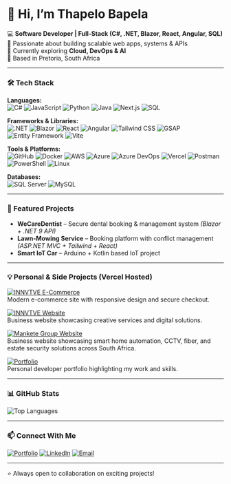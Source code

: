 # 👋 Hi, I’m Thapelo Bapela  

💻 **Software Developer | Full-Stack (C#, .NET, Blazor, React, Angular, SQL)**  
🚀 Passionate about building scalable web apps, systems & APIs  
🌱 Currently exploring **Cloud, DevOps & AI**  
📍 Based in Pretoria, South Africa  

---

### 🛠️ Tech Stack  

**Languages:**  
![C#](https://img.shields.io/badge/C%23-239120?style=for-the-badge&logo=c-sharp&logoColor=white)
![JavaScript](https://img.shields.io/badge/JavaScript-F7DF1E?style=for-the-badge&logo=javascript&logoColor=black)
![Python](https://img.shields.io/badge/Python-3776AB?style=for-the-badge&logo=python&logoColor=white)
![Java](https://img.shields.io/badge/Java-007396?style=for-the-badge&logo=java&logoColor=white)
![Next.js](https://img.shields.io/badge/Next.js-000000?style=for-the-badge&logo=next.js&logoColor=white)
![SQL](https://img.shields.io/badge/SQL-00758F?style=for-the-badge&logo=mysql&logoColor=white)

**Frameworks & Libraries:**  
![.NET](https://img.shields.io/badge/.NET-512BD4?style=for-the-badge&logo=.net&logoColor=white)
![Blazor](https://img.shields.io/badge/Blazor-512BD4?style=for-the-badge&logo=blazor&logoColor=white)
![React](https://img.shields.io/badge/React-20232A?style=for-the-badge&logo=react&logoColor=61DAFB)
![Angular](https://img.shields.io/badge/Angular-DD0031?style=for-the-badge&logo=angular&logoColor=white)
![Tailwind CSS](https://img.shields.io/badge/Tailwind_CSS-06B6D4?style=for-the-badge&logo=tailwind-css&logoColor=white)
![GSAP](https://img.shields.io/badge/GSAP-88CE02?style=for-the-badge&logo=greensock&logoColor=white)
![Entity Framework](https://img.shields.io/badge/Entity_Framework-512BD4?style=for-the-badge&logo=dotnet&logoColor=white)
![Vite](https://img.shields.io/badge/Vite-C13584?style=for-the-badge&logo=vite&logoColor=white)

**Tools & Platforms:**  
![GitHub](https://img.shields.io/badge/GitHub-181717?style=for-the-badge&logo=github&logoColor=white)
![Docker](https://img.shields.io/badge/Docker-2496ED?style=for-the-badge&logo=docker&logoColor=white)
![AWS](https://img.shields.io/badge/AWS-232F3E?style=for-the-badge&logo=amazon-aws&logoColor=white)
![Azure](https://img.shields.io/badge/Azure-0089D6?style=for-the-badge&logo=microsoft-azure&logoColor=white)
![Azure DevOps](https://img.shields.io/badge/Azure_DevOps-0078D7?style=for-the-badge&logo=azure-devops&logoColor=white)
![Vercel](https://img.shields.io/badge/Vercel-000000?style=for-the-badge&logo=vercel&logoColor=white)
![Postman](https://img.shields.io/badge/Postman-FF6C37?style=for-the-badge&logo=postman&logoColor=white)
![PowerShell](https://img.shields.io/badge/PowerShell-5391FE?style=for-the-badge&logo=powershell&logoColor=white)
![Linux](https://img.shields.io/badge/Linux-FCC624?style=for-the-badge&logo=linux&logoColor=black)

**Databases:**  
![SQL Server](https://img.shields.io/badge/SQL_Server-CC2927?style=for-the-badge&logo=microsoft-sql-server&logoColor=white)
![MySQL](https://img.shields.io/badge/MySQL-00758F?style=for-the-badge&logo=mysql&logoColor=white)

---

### 🌟 Featured Projects  
- **WeCareDentist** – Secure dental booking & management system *(Blazor + .NET 9 API)*  
- **Lawn-Mowing Service** – Booking platform with conflict management *(ASP.NET MVC + Tailwind + React)*  
- **Smart IoT Car** – Arduino + Kotlin based IoT project  

---

### 💡 Personal & Side Projects (Vercel Hosted)  

[![INNVTVE E-Commerce](https://img.shields.io/badge/INNVTVE_E-Commerce-00CFFF?style=for-the-badge&logo=vercel&logoColor=white)](https://innvtve-studio-tawny.vercel.app/)  
Modern e-commerce site with responsive design and secure checkout.  

[![INNVTVE Website](https://img.shields.io/badge/INNVTVE_Website-FF4C00?style=for-the-badge&logo=vercel&logoColor=white)](https://innvtve.vercel.app/)  
Business website showcasing creative services and digital solutions.  

[![Mankete Group Website](https://img.shields.io/badge/Mankete_Group-0078D4?style=for-the-badge&logo=vercel&logoColor=white)](https://mankete-group.vercel.app/)  
Business website showcasing smart home automation, CCTV, fiber, and estate security solutions across South Africa.

[![Portfolio](https://img.shields.io/badge/Portfolio-00C851?style=for-the-badge&logo=vercel&logoColor=white)](https://thapelobapela.vercel.app)  
Personal developer portfolio highlighting my work and skills.  

---

### 📊 GitHub Stats  

![Top Languages](https://github-readme-stats.vercel.app/api/top-langs/?username=thapelobaps&layout=compact&theme=radical)  

---

### 📫 Connect With Me  
[![Portfolio](https://img.shields.io/badge/Portfolio-007BFF?style=for-the-badge&logo=Google-Chrome&logoColor=white)](https://thapelobapela.vercel.app) [![LinkedIn](https://img.shields.io/badge/LinkedIn-0A66C2?style=for-the-badge&logo=linkedin&logoColor=white)](https://www.linkedin.com/in/thapelo-bapela-859a5471/) [![Email](https://img.shields.io/badge/Email-D14836?style=for-the-badge&logo=gmail&logoColor=white)](mailto:thapelobaps@gmail.com)

---

⭐️ Always open to collaboration on exciting projects!
